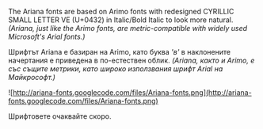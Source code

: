 The Ariana fonts are based on Arimo fonts with redesigned CYRILLIC SMALL LETTER VE (U+0432) in Italic/Bold Italic to look more natural. _(Ariana, just like the Arimo fonts, are metric-compatible with widely used Microsoft's Arial fonts.)_

Шрифтът Ariana е базиран на Arimo, като буква _'в'_ в наклонените начертания е приведена в по-естествен облик. _(Ariana, както и Arimo, е със същите метрики, като широко използвания шрифт Arial на Майкрософт.)_

![http://ariana-fonts.googlecode.com/files/Ariana-fonts.png](http://ariana-fonts.googlecode.com/files/Ariana-fonts.png)

Шрифтовете очаквайте скоро.